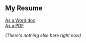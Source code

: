 ## My Resume

<a href="https://github.com/tashidaniels/resume/blob/master/bin/Two%20Column%20Resume.docx" download>As a Word doc</a>
<br>
<a href="https://github.com/tashidaniels/resume/blob/master/bin/Two%20Column%20Resume.pdf" download>As a PDF</a>


_(There's nothing else here right now)_
